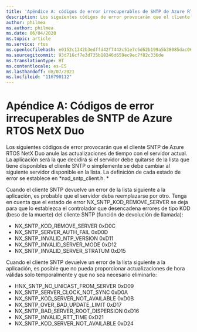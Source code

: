 ```yaml
---
title: 'Apéndice A: códigos de error irrecuperables de SNTP de Azure RTOS NetX Duo'
description: Los siguientes códigos de error provocarán que el cliente SNTP de Azure RTOS NetX Duo anule las actualizaciones de tiempo con el servidor actual.
author: philmea
ms.author: philmea
ms.date: 06/04/2020
ms.topic: article
ms.service: rtos
ms.openlocfilehash: e0152c1342b3edffd42f7442c51e7c5d62b199a5b38085dac06b4c0dbee9e9a8
ms.sourcegitcommit: 93d716cf7e3d735b18246d659ec9ec7f82c336de
ms.translationtype: HT
ms.contentlocale: es-ES
ms.lasthandoff: 08/07/2021
ms.locfileid: "116790112"
---
```

# <a name="appendix-a---azure-rtos-netx-duo-sntp-fatal-error-codes"></a>Apéndice A: Códigos de error irrecuperables de SNTP de Azure RTOS NetX Duo

Los siguientes códigos de error provocarán que el cliente SNTP de Azure RTOS NetX Duo anule las actualizaciones de tiempo con el servidor actual. La aplicación será la que decidirá si el servidor debe quitarse de la lista que tiene disponibles el cliente SNTP o simplemente se debe cambiar al siguiente servidor disponible en la lista. La definición de cada estado de error se establece en *nxd_sntp_client.h. *

Cuando el cliente SNTP devuelve un error de la lista siguiente a la aplicación, es probable que el servidor deba reemplazarse por otro. Tenga en cuenta que el estado de error NX_SNTP_KOD_REMOVE_SERVER se deja para que lo establezca el controlador que desencadena errores de tipo KOD (beso de la muerte) del cliente SNTP (función de devolución de llamada):

- NX_SNTP_KOD_REMOVE_SERVER 0xD0C  
- NX_SNTP_SERVER_AUTH_FAIL 0xD0D  
- NX_SNTP_INVALID_NTP_VERSION 0xD11  
- NX_SNTP_INVALID_SERVER_MODE 0xD12  
- NX_SNTP_INVALID_SERVER_STRATUM 0xD15  

Cuando el cliente SNTP devuelve un error de la lista siguiente a la aplicación, es posible que no pueda proporcionar actualizaciones de hora válidas solo temporalmente y que no sea necesario eliminarlo:

- HNX_SNTP_NO_UNICAST_FROM_SERVER 0xD09  
- NX_SNTP_SERVER_CLOCK_NOT_SYNC 0xD0A  
- NX_SNTP_KOD_SERVER_NOT_AVAILABLE 0xD0B  
- NX_SNTP_OVER_BAD_UPDATE_LIMIT 0xD17  
- NX_SNTP_BAD_SERVER_ROOT_DISPERSION 0xD16  
- NX_SNTP_INVALID_RTT_TIME 0xD21  
- NX_SNTP_KOD_SERVER_NOT_AVAILABLE 0xD24